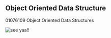 <h2>Object Oriented Data Structure</h2>

<p>01076109 Object Oriented Data Structures</p>

<img src="https://tenor.com/view/the-simpsons-homer-simpson-hiding-embarrassed-bush-gif-17685536" alt="see yaa!!">
